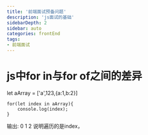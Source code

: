 ```yaml
---
title: '前端面试预备问题'
description: 'js面试的基础'
sidebarDepth: 2
sidebar: auto
categories: frontEnd
tags:
- 前端面试
---
```


# js中for in与for of之间的差异

let aArray = ['a',123,{a:1,b:2}]

```
for(let index in aArray){
    console.log(index);
}
```

输出: 0 1 2 说明遍历的是index，


